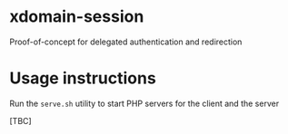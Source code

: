 # xdomain-session
Proof-of-concept for delegated authentication and redirection

# Usage instructions
Run the `serve.sh` utility to start PHP servers for the client and the server

[TBC]
